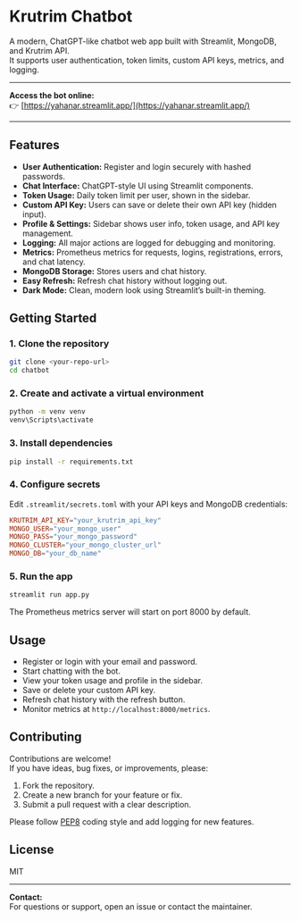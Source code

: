 # Krutrim Chatbot

A modern, ChatGPT-like chatbot web app built with Streamlit, MongoDB, and Krutrim API.  
It supports user authentication, token limits, custom API keys, metrics, and logging.

---

**Access the bot online:**  
👉 [https://yahanar.streamlit.app/](https://yahanar.streamlit.app/)

---

## Features

- **User Authentication:** Register and login securely with hashed passwords.
- **Chat Interface:** ChatGPT-style UI using Streamlit components.
- **Token Usage:** Daily token limit per user, shown in the sidebar.
- **Custom API Key:** Users can save or delete their own API key (hidden input).
- **Profile & Settings:** Sidebar shows user info, token usage, and API key management.
- **Logging:** All major actions are logged for debugging and monitoring.
- **Metrics:** Prometheus metrics for requests, logins, registrations, errors, and chat latency.
- **MongoDB Storage:** Stores users and chat history.
- **Easy Refresh:** Refresh chat history without logging out.
- **Dark Mode:** Clean, modern look using Streamlit’s built-in theming.

## Getting Started

### 1. Clone the repository

```sh
git clone <your-repo-url>
cd chatbot
```

### 2. Create and activate a virtual environment

```sh
python -m venv venv
venv\Scripts\activate
```

### 3. Install dependencies

```sh
pip install -r requirements.txt
```

### 4. Configure secrets

Edit `.streamlit/secrets.toml` with your API keys and MongoDB credentials:

```toml
KRUTRIM_API_KEY="your_krutrim_api_key"
MONGO_USER="your_mongo_user"
MONGO_PASS="your_mongo_password"
MONGO_CLUSTER="your_mongo_cluster_url"
MONGO_DB="your_db_name"
```

### 5. Run the app

```sh
streamlit run app.py
```

The Prometheus metrics server will start on port 8000 by default.

## Usage

- Register or login with your email and password.
- Start chatting with the bot.
- View your token usage and profile in the sidebar.
- Save or delete your custom API key.
- Refresh chat history with the refresh button.
- Monitor metrics at `http://localhost:8000/metrics`.

## Contributing

Contributions are welcome!  
If you have ideas, bug fixes, or improvements, please:

1. Fork the repository.
2. Create a new branch for your feature or fix.
3. Submit a pull request with a clear description.

Please follow [PEP8](https://peps.python.org/pep-0008/) coding style and add logging for new features.

## License

MIT

---

**Contact:**  
For questions or support, open an issue or contact the maintainer.
